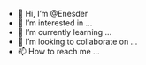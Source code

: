 - 👋 Hi, I’m @Enesder
- 👀 I’m interested in ...
- 🌱 I’m currently learning ...
- 💞️ I’m looking to collaborate on ...
- 📫 How to reach me ...

<!---
Enesder/Enesder is a ✨ special ✨ repository because its `README.md` (this file) appears on your GitHub profile.
You can click the Preview link to take a look at your changes.
--->

